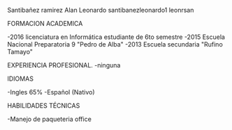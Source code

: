 Santibañez ramirez Alan Leonardo
santibanezleonardo1
leonrsan

FORMACION ACADEMICA

-2016 licenciatura en Informática 
 estudiante de 6to semestre
-2015 Escuela Nacional Preparatoria 9 "Pedro de Alba"
-2013 Escuela secundaria "Rufino Tamayo"

EXPERIENCIA PROFESIONAL.
-ninguna

IDIOMAS

-Ingles 65%
-Español (Nativo)

HABILIDADES TÉCNICAS

-Manejo de paqueteria office